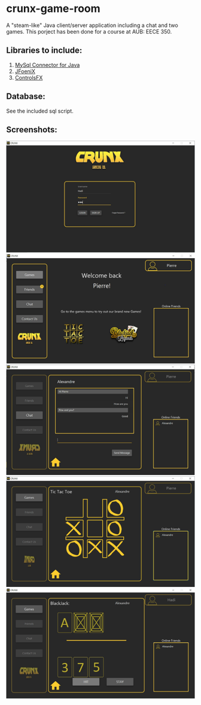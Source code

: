 # crunx-game-room

A "steam-like" Java client/server application including a chat and two games.
This porject has been done for a course at AUB: EECE 350.

## Libraries to include:
1. [MySql Connector for Java](https://dev.mysql.com/downloads/connector/j/5.1.html)
2. [JFoeniX](http://www.jfoenix.com/)
3. [ControlsFX](http://fxexperience.com/controlsfx/)

## Database:
See the included sql script.

## Screenshots:
![alt text]( https://github.com/hadighattas/crunx-game-room/blob/master/screenshots/login.jpg)
![alt text]( https://github.com/hadighattas/crunx-game-room/blob/master/screenshots/menu.jpg)
![alt text]( https://github.com/hadighattas/crunx-game-room/blob/master/screenshots/chat.jpg)
![alt text]( https://github.com/hadighattas/crunx-game-room/blob/master/screenshots/tictactoe.jpg)
![alt text]( https://github.com/hadighattas/crunx-game-room/blob/master/screenshots/blackjack.jpg)
